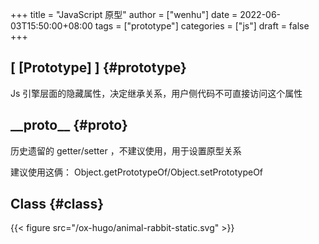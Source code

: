+++
title = "JavaScript 原型"
author = ["wenhu"]
date = 2022-06-03T15:50:00+08:00
tags = ["prototype"]
categories = ["js"]
draft = false
+++

## [ [Prototype] ] {#prototype}

Js 引擎层面的隐藏属性，决定继承关系，用户侧代码不可直接访问这个属性


## __proto\_\_ {#proto}

历史遗留的 getter/setter ，不建议使用，用于设置原型关系

建议使用这俩： Object.getPrototypeOf/Object.setPrototypeOf


## Class {#class}

{{< figure src="/ox-hugo/animal-rabbit-static.svg" >}}
